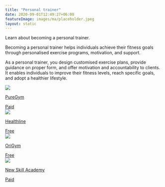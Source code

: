 ```yaml
---
title: "Personal trainer"
date: 2020-09-01T12:49:27+06:00
featureImage: images/ma/placeholder.jpeg
layout: static
---
```


Learn about becoming a personal trainer.

Becoming a personal trainer helps individuals achieve their fitness goals through personalised exercise programs, motivation, and support.

As a personal trainer, you design customised exercise plans, provide guidance on proper form, and offer motivation and accountability to clients. It enables individuals to improve their fitness levels, reach specific goals, and adopt a healthier lifestyle.

<a class="ma-link" href="https://www.puregym.com/landing/becoming-a-personal-trainer/"><div class="ma-card ma-card-Learning"><div class="ma-icon"><img src ="/images/Icon-pound - learning - opacity.svg"/></div><div class="ma-name"><p>PureGym</p></div><div class="ma-paid-text"><span>Paid</span></div></div></a><a class="ma-link" href="https://www.healthline.com/health/fitness/benefits-of-personal-training"><div class="ma-card ma-card-Learning"><div class="ma-icon"><img src ="/images/Icon-check - learning - opacity.svg"/></div><div class="ma-name"><p>Healthline</p></div><div class="ma-paid-text"><span>Free </span></div></div></a><a class="ma-link" href="https://origympersonaltrainercourses.co.uk/blog/should-i-become-a-personal-trainer"><div class="ma-card ma-card-Learning"><div class="ma-icon"><img src ="/images/Icon-check - learning - opacity.svg"/></div><div class="ma-name"><p>OriGym</p></div><div class="ma-paid-text"><span>Free </span></div></div></a><a class="ma-link" href="https://www.awin1.com/cread.php?awinmid=31125&awinaffid=1198638&ued=https%3A%2F%2Fnewskillsacademy.com%2F"><div class="ma-card ma-card-Learning"><div class="ma-icon"><img src ="/images/Icon-pound - learning - opacity.svg"/></div><div class="ma-name"><p>New Skill Academy</p></div><div class="ma-paid-text"><span>Paid</span></div></div></a>  

<br/><br/>






